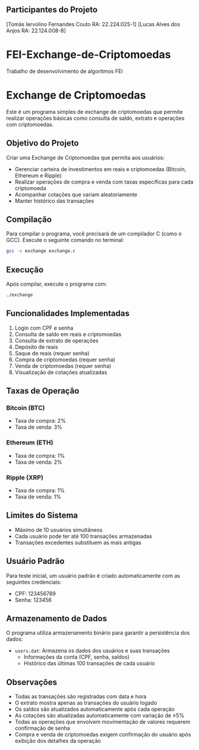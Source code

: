 ## Participantes do Projeto

[Tomás Iervolino Fernandes Couto RA: 22.224.025-1] 
[Lucas Alves dos Anjos RA: 22.124.008-8]

# FEI-Exchange-de-Criptomoedas
Trabalho de desenvolvimento de algoritmos FEI
# Exchange de Criptomoedas

Este é um programa simples de exchange de criptomoedas que permite realizar operações básicas como consulta de saldo, extrato e operações com criptomoedas.

## Objetivo do Projeto

Criar uma Exchange de Criptomoedas que permita aos usuários:
- Gerenciar carteira de investimentos em reais e criptomoedas (Bitcoin, Ethereum e Ripple)
- Realizar operações de compra e venda com taxas específicas para cada criptomoeda
- Acompanhar cotações que variam aleatoriamente
- Manter histórico das transações

## Compilação

Para compilar o programa, você precisará de um compilador C (como o GCC). Execute o seguinte comando no terminal:

```bash
gcc -o exchange exchange.c
```

## Execução

Após compilar, execute o programa com:

```bash
./exchange
```

## Funcionalidades Implementadas

1. Login com CPF e senha
2. Consulta de saldo em reais e criptomoedas
3. Consulta de extrato de operações
4. Depósito de reais
5. Saque de reais (requer senha)
6. Compra de criptomoedas (requer senha)
7. Venda de criptomoedas (requer senha)
8. Visualização de cotações atualizadas

## Taxas de Operação

### Bitcoin (BTC)
- Taxa de compra: 2%
- Taxa de venda: 3%

### Ethereum (ETH)
- Taxa de compra: 1%
- Taxa de venda: 2%

### Ripple (XRP)
- Taxa de compra: 1%
- Taxa de venda: 1%

## Limites do Sistema

- Máximo de 10 usuários simultâneos
- Cada usuário pode ter até 100 transações armazenadas
- Transações excedentes substituem as mais antigas

## Usuário Padrão

Para teste inicial, um usuário padrão é criado automaticamente com as seguintes credenciais:
- CPF: 123456789
- Senha: 123456

## Armazenamento de Dados

O programa utiliza armazenamento binário para garantir a persistência dos dados:
- `users.dat`: Armazena os dados dos usuários e suas transações
  - Informações da conta (CPF, senha, saldos)
  - Histórico das últimas 100 transações de cada usuário

## Observações

- Todas as transações são registradas com data e hora
- O extrato mostra apenas as transações do usuário logado
- Os saldos são atualizados automaticamente após cada operação
- As cotações são atualizadas automaticamente com variação de ±5%
- Todas as operações que envolvem movimentação de valores requerem confirmação de senha
- Compra e venda de criptomoedas exigem confirmação do usuário após exibição dos detalhes da operação
